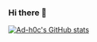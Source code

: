 ### Hi there 👋

<!--
**Ad-h0c/Ad-h0c** is a ✨ _special_ ✨ repository because its `README.md` (this file) appears on your GitHub profile.

Here are some ideas to get you started:

- 🔭 I’m currently working on ...
- 🌱 I’m currently learning ...
- 👯 I’m looking to collaborate on ...
- 🤔 I’m looking for help with ...
- 💬 Ask me about ...
- 📫 How to reach me: ...
- 😄 Pronouns: ...
- ⚡ Fun fact: ...
-->

[![Ad-h0c's GitHub stats](https://github-readme-stats.vercel.app/api?username=Ad-h0c)](https://github.com/Ad-hoc/github-readme-stats)
